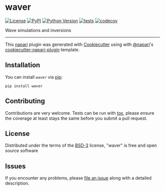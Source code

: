 # waver

[![License](https://img.shields.io/pypi/l/waver.svg?color=green)](https://github.com/sofroniewn/waver/raw/master/LICENSE)
[![PyPI](https://img.shields.io/pypi/v/waver.svg?color=green)](https://pypi.org/project/waver)
[![Python Version](https://img.shields.io/pypi/pyversions/waver.svg?color=green)](https://python.org)
[![tests](https://github.com/sofroniewn/waver/workflows/tests/badge.svg)](https://github.com/sofroniewn/waver/actions)
[![codecov](https://codecov.io/gh/sofroniewn/waver/branch/master/graph/badge.svg)](https://codecov.io/gh/sofroniewn/waver)

Wave simulations and inversions

----------------------------------

This [napari] plugin was generated with [Cookiecutter] using with [@napari]'s [cookiecutter-napari-plugin] template.

<!--
Don't miss the full getting started guide to set up your new package:
https://github.com/napari/cookiecutter-napari-plugin#getting-started

and review the napari docs for plugin developers:
https://napari.org/docs/plugins/index.html
-->

## Installation

You can install `waver` via [pip]:

    pip install waver

## Contributing

Contributions are very welcome. Tests can be run with [tox], please ensure
the coverage at least stays the same before you submit a pull request.

## License

Distributed under the terms of the [BSD-3] license,
"waver" is free and open source software

## Issues

If you encounter any problems, please [file an issue] along with a detailed description.

[napari]: https://github.com/napari/napari
[Cookiecutter]: https://github.com/audreyr/cookiecutter
[@napari]: https://github.com/napari
[MIT]: http://opensource.org/licenses/MIT
[BSD-3]: http://opensource.org/licenses/BSD-3-Clause
[GNU GPL v3.0]: http://www.gnu.org/licenses/gpl-3.0.txt
[GNU LGPL v3.0]: http://www.gnu.org/licenses/lgpl-3.0.txt
[Apache Software License 2.0]: http://www.apache.org/licenses/LICENSE-2.0
[Mozilla Public License 2.0]: https://www.mozilla.org/media/MPL/2.0/index.txt
[cookiecutter-napari-plugin]: https://github.com/napari/cookiecutter-napari-plugin
[file an issue]: https://github.com/sofroniewn/waver/issues
[napari]: https://github.com/napari/napari
[tox]: https://tox.readthedocs.io/en/latest/
[pip]: https://pypi.org/project/pip/
[PyPI]: https://pypi.org/
